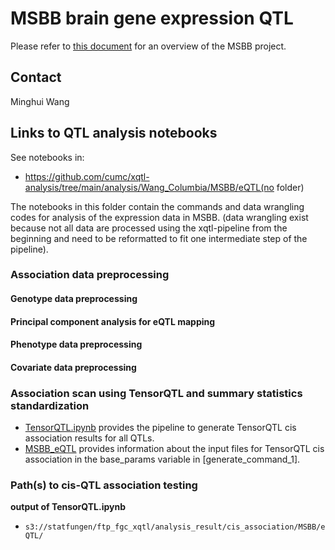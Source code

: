 # MSBB brain gene expression QTL
Please refer to [this document](../study_info/MSBB.md) for an overview of the MSBB project.
## Contact

Minghui Wang

## Links to QTL analysis notebooks

See notebooks in: 

- https://github.com/cumc/xqtl-analysis/tree/main/analysis/Wang_Columbia/MSBB/eQTL(no folder)

The notebooks in this folder contain the commands and data wrangling codes for analysis of the expression data in MSBB. (data wrangling exist because not all data are processed using the xqtl-pipeline from the beginning and need to be reformatted to fit one intermediate step of the pipeline).

### Association data preprocessing
#### Genotype data preprocessing

#### Principal component analysis for eQTL mapping

#### Phenotype data preprocessing

#### Covariate data preprocessing

### Association scan using TensorQTL and summary statistics standardization


- [TensorQTL.ipynb](https://github.com/cumc/xqtl-protocol/blob/main/code/association_scan/TensorQTL/TensorQTL.ipynb) provides the pipeline to generate TensorQTL cis association results for all QTLs. 
- [MSBB_eQTL](https://github.com/cumc/xqtl-analysis/blob/main/analysis/Wang_Columbia/cis_association/MSBB_eQTL/command_generator.ipynb) provides information about the input files for TensorQTL cis association in the base_params variable in [generate_command_1].

### Path(s) to cis-QTL association testing

**output of TensorQTL.ipynb**

- `s3://statfungen/ftp_fgc_xqtl/analysis_result/cis_association/MSBB/eQTL/`